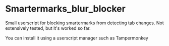 # Smartermarks_blur_blocker

Small userscript for blocking smartermarks from detecting tab changes. Not extensively tested, but it's worked so far.

You can install it using a userscript manager such as Tampermonkey
